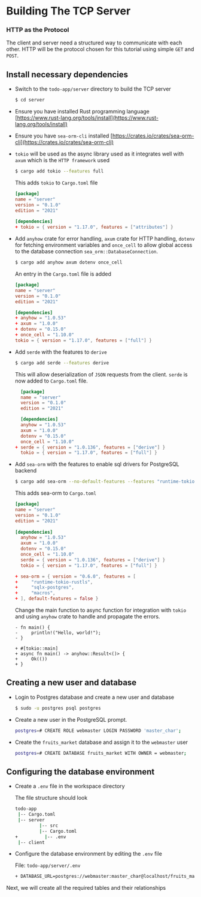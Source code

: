 # Building The TCP Server

### HTTP as the Protocol

The client and server need a structured way to communicate with each other. HTTP will be the protocol chosen for this tutorial using simple `GET` and `POST`.

## Install necessary dependencies

   - Switch to the `todo-app/server` directory to build the TCP server

       ```sh
       $ cd server
       ```

   - Ensure you have installed Rust programming language [https://www.rust-lang.org/tools/install](https://www.rust-lang.org/tools/install)

   - Ensure you have `sea-orm-cli` installed [https://crates.io/crates/sea-orm-cli](https://crates.io/crates/sea-orm-cli)

   - `tokio` will be used as the async library used as it integrates well with `axum` which is the `HTTP framework` used

       ```sh
       $ cargo add tokio --features full
       ```
       
       This adds `tokio` to `Cargo.toml` file
       

       ```toml
       [package]
       name = "server"
       version = "0.1.0"
       edition = "2021"
        
       [dependencies]
       + tokio = { version = "1.17.0", features = ["attributes"] } 
       ```

   - Add `anyhow` crate for error handling, `axum` crate for HTTP handling, `dotenv` for fetching environment variables and `once_cell` to allow global access to the database connection `sea_orm::DatabaseConnection`.

       ```sh
       $ cargo add anyhow axum dotenv once_cell
       ```

       An entry in the `Cargo.toml` file is added
       
       ```toml
       [package]
       name = "server"
       version = "0.1.0"
       edition = "2021"
       
       [dependencies]
       + anyhow = "1.0.53"
       + axum = "1.0.0"
       + dotenv = "0.15.0"
       + once_cell = "1.10.0"
       tokio = { version = "1.17.0", features = ["full"] }
       ```

   - Add `serde` with the features to `derive` 

       ```sh
       $ cargo add serde --features derive
       ```

       This will allow deserialization of `JSON` requests from the client. `serde` is now added to `Cargo.toml` file.

       ```toml
         [package]
         name = "server"
         version = "0.1.0"
         edition = "2021"
       
         [dependencies]
         anyhow = "1.0.53"
         axum = "1.0.0"
         dotenv = "0.15.0"
         once_cell = "1.10.0"
       + serde = { version = "1.0.136", features = ["derive"] }
         tokio = { version = "1.17.0", features = ["full"] }
       
       ```

       

   - Add `sea-orm` with the features to enable sql drivers for PostgreSQL backend 

       ```sh
       $ cargo add sea-orm --no-default-features --features "runtime-tokio-rustls sqlx-postgres macros"
       ```
       
       This adds sea-orm to `Cargo.toml`
       

       ```toml
       [package]
       name = "server"
       version = "0.1.0"
       edition = "2021"
        
       [dependencies]
         anyhow = "1.0.53"
         axum = "1.0.0"
         dotenv = "0.15.0"
         once_cell = "1.10.0"
         serde = { version = "1.0.136", features = ["derive"] }
         tokio = { version = "1.17.0", features = ["full"] }
       
       + sea-orm = { version = "0.6.0", features = [
       +     "runtime-tokio-rustls",
       +     "sqlx-postgres",
       +     "macros",
       + ], default-features = false }
       ```
       Change the main function to async function for integration with `tokio` and using `anyhow` crate to handle and propagate the errors.
       
       ```rust,no_run,noplayground
       - fn main() {
       -     println!("Hello, world!");
       - }
        
       + #[tokio::main]
       + async fn main() -> anyhow::Result<()> {
       +     Ok(())
       + }
       ```

## Creating a new user and database

   - Login to Postgres database and create a new user and database

       ```sh
       $ sudo -u postgres psql postgres
       ```

   - Create a new user in the PostgreSQL prompt.

       ```sh
       postgres=# CREATE ROLE webmaster LOGIN PASSWORD 'master_char';
       ```

   - Create the `fruits_market` database and assign it to the `webmaster` user

       ```sh
       postgres=# CREATE DATABASE fruits_market WITH OWNER = webmaster;
       ```

## Configuring the database environment

   - Create a `.env` file in the workspace directory

     The file structure should look 
     
     ```sh
     todo-app
      |-- Cargo.toml
      |-- server
              |-- src
              |-- Cargo.toml
     +   		|-- .env
      |-- client
     ```
     
   - Configure the database environment by editing the `.env` file
   
     File: `todo-app/server/.env`
   
     ```sh
     + DATABASE_URL=postgres://webmaster:master_char@localhost/fruits_market
     ```
   
     

   Next, we will create all the required tables and their relationships
